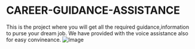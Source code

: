 # CAREER-GUIDANCE-ASSISTANCE
This is the project where you will get all the required guidance,information to purse your dream job. We have provided with the voice assistance also for easy convineance.
![Image](https://github.com/user-attachments/assets/dd54e6b4-c467-4aed-acc4-ce3bb902de9c)
